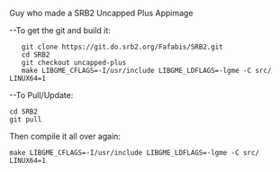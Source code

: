 Guy who made a SRB2 Uncapped Plus Appimage

--To get the git and build it:
```
   git clone https://git.do.srb2.org/Fafabis/SRB2.git
   cd SRB2
   git checkout uncapped-plus
   make LIBGME_CFLAGS=-I/usr/include LIBGME_LDFLAGS=-lgme -C src/ LINUX64=1
```

--To Pull/Update:
```
cd SRB2
git pull
```
Then compile it all over again:
```
make LIBGME_CFLAGS=-I/usr/include LIBGME_LDFLAGS=-lgme -C src/ LINUX64=1
```
